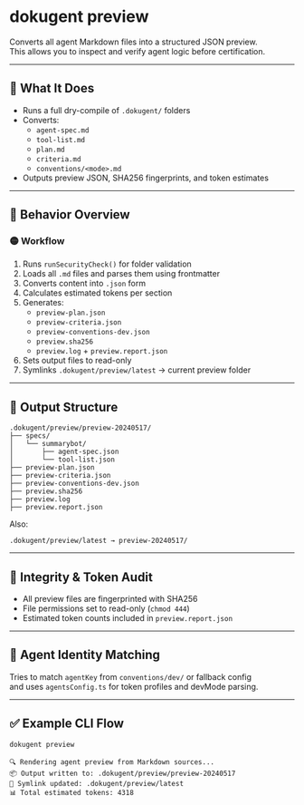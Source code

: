 
# dokugent preview

Converts all agent Markdown files into a structured JSON preview.  
This allows you to inspect and verify agent logic before certification.

---

## 🔧 What It Does

- Runs a full dry-compile of `.dokugent/` folders
- Converts:
  - `agent-spec.md`
  - `tool-list.md`
  - `plan.md`
  - `criteria.md`
  - `conventions/<mode>.md`
- Outputs preview JSON, SHA256 fingerprints, and token estimates

---

## 🧪 Behavior Overview

### 🟡 Workflow

1. Runs `runSecurityCheck()` for folder validation
2. Loads all `.md` files and parses them using frontmatter
3. Converts content into `.json` form
4. Calculates estimated tokens per section
5. Generates:
   - `preview-plan.json`
   - `preview-criteria.json`
   - `preview-conventions-dev.json`
   - `preview.sha256`
   - `preview.log` + `preview.report.json`
6. Sets output files to read-only
7. Symlinks `.dokugent/preview/latest` → current preview folder

---

## 📁 Output Structure

```plaintext
.dokugent/preview/preview-20240517/
├── specs/
│   └── summarybot/
│       ├── agent-spec.json
│       └── tool-list.json
├── preview-plan.json
├── preview-criteria.json
├── preview-conventions-dev.json
├── preview.sha256
├── preview.log
├── preview.report.json
```

Also:

```
.dokugent/preview/latest → preview-20240517/
```

---

## 🔐 Integrity & Token Audit

- All preview files are fingerprinted with SHA256
- File permissions set to read-only (`chmod 444`)
- Estimated token counts included in `preview.report.json`

---

## 🧠 Agent Identity Matching

Tries to match `agentKey` from `conventions/dev/` or fallback config  
and uses `agentsConfig.ts` for token profiles and devMode parsing.

---

## ✅ Example CLI Flow

```bash
dokugent preview
```

```plaintext
🔍 Rendering agent preview from Markdown sources...
📦 Output written to: .dokugent/preview/preview-20240517
📎 Symlink updated: .dokugent/preview/latest
📊 Total estimated tokens: 4318
```
